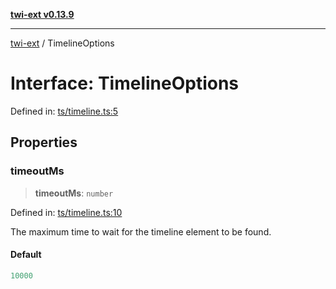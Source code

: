 [**twi-ext v0.13.9**](../README.md)

***

[twi-ext](../README.md) / TimelineOptions

# Interface: TimelineOptions

Defined in: [ts/timeline.ts:5](https://github.com/Robot-Inventor/twi-ext/blob/fe957378fb53749d83e58a8f90bcdc42db1e9a35/src/ts/timeline.ts#L5)

## Properties

### timeoutMs

> **timeoutMs**: `number`

Defined in: [ts/timeline.ts:10](https://github.com/Robot-Inventor/twi-ext/blob/fe957378fb53749d83e58a8f90bcdc42db1e9a35/src/ts/timeline.ts#L10)

The maximum time to wait for the timeline element to be found.

#### Default

```ts
10000
```
